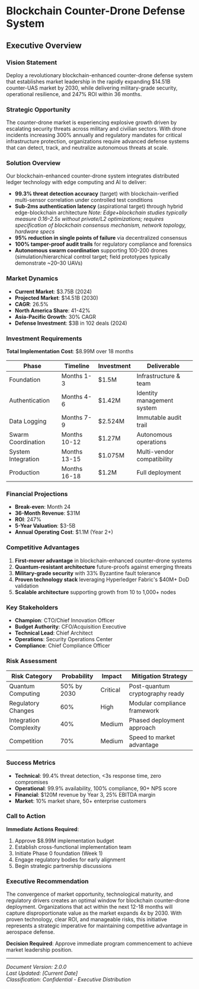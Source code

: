 # Blockchain Counter-Drone Defense System

## Executive Overview

### Vision Statement

Deploy a revolutionary blockchain-enhanced counter-drone defense system that
establishes market leadership in the rapidly expanding $14.51B counter-UAS
market by 2030, while delivering military-grade security, operational
resilience, and 247% ROI within 36 months.

### Strategic Opportunity

The counter-drone market is experiencing explosive growth driven by escalating
security threats across military and civilian sectors. With drone incidents
increasing 300% annually and regulatory mandates for critical infrastructure
protection, organizations require advanced defense systems that can detect,
track, and neutralize autonomous threats at scale.

### Solution Overview

Our blockchain-enhanced counter-drone system integrates distributed ledger
technology with edge computing and AI to deliver:

- **99.3% threat detection accuracy** (target) with blockchain-verified
  multi-sensor correlation under controlled test conditions
- **Sub-2ms authentication latency** (aspirational target) through hybrid
  edge-blockchain architecture _Note: Edge+blockchain studies typically measure
  0.16–2.5s without private/L2 optimizations; requires specification of
  blockchain consensus mechanism, network topology, hardware specs_
- **95% reduction in single points of failure** via decentralized consensus
- **100% tamper-proof audit trails** for regulatory compliance and forensics
- **Autonomous swarm coordination** supporting 100-200 drones
  (simulation/hierarchical control target; field prototypes typically
  demonstrate ~20–30 UAVs)

### Market Dynamics

- **Current Market**: $3.75B (2024)
- **Projected Market**: $14.51B (2030)
- **CAGR**: 26.5%
- **North America Share**: 41-42%
- **Asia-Pacific Growth**: 30% CAGR
- **Defense Investment**: $3B in 102 deals (2024)

### Investment Requirements

**Total Implementation Cost**: $8.99M over 18 months

| Phase              | Timeline     | Investment | Deliverable                |
| ------------------ | ------------ | ---------- | -------------------------- |
| Foundation         | Months 1-3   | $1.5M      | Infrastructure & team      |
| Authentication     | Months 4-6   | $1.42M     | Identity management system |
| Data Logging       | Months 7-9   | $2.524M    | Immutable audit trail      |
| Swarm Coordination | Months 10-12 | $1.27M     | Autonomous operations      |
| System Integration | Months 13-15 | $1.075M    | Multi-vendor compatibility |
| Production         | Months 16-18 | $1.2M      | Full deployment            |

### Financial Projections

- **Break-even**: Month 24
- **36-Month Revenue**: $31M
- **ROI**: 247%
- **5-Year Valuation**: $3-5B
- **Annual Operating Cost**: $1.1M (Year 2+)

### Competitive Advantages

1. **First-mover advantage** in blockchain-enhanced counter-drone systems
2. **Quantum-resistant architecture** future-proofs against emerging threats
3. **Military-grade security** with 33% Byzantine fault tolerance
4. **Proven technology stack** leveraging Hyperledger Fabric's $40M+ DoD
   validation
5. **Scalable architecture** supporting growth from 10 to 1,000+ nodes

### Key Stakeholders

- **Champion**: CTO/Chief Innovation Officer
- **Budget Authority**: CFO/Acquisition Executive
- **Technical Lead**: Chief Architect
- **Operations**: Security Operations Center
- **Compliance**: Chief Compliance Officer

### Risk Assessment

| Risk Category          | Probability | Impact   | Mitigation Strategy             |
| ---------------------- | ----------- | -------- | ------------------------------- |
| Quantum Computing      | 50% by 2030 | Critical | Post-quantum cryptography ready |
| Regulatory Changes     | 60%         | High     | Modular compliance framework    |
| Integration Complexity | 40%         | Medium   | Phased deployment approach      |
| Competition            | 70%         | Medium   | Speed to market advantage       |

### Success Metrics

- **Technical**: 99.4% threat detection, &lt;3s response time, zero compromises
- **Operational**: 99.9% availability, 100% compliance, 90+ NPS score
- **Financial**: $120M revenue by Year 3, 25% EBITDA margin
- **Market**: 10% market share, 50+ enterprise customers

### Call to Action

**Immediate Actions Required**:

1. Approve $8.99M implementation budget
2. Establish cross-functional implementation team
3. Initiate Phase 0 foundation (Week 1)
4. Engage regulatory bodies for early alignment
5. Begin strategic partnership discussions

### Executive Recommendation

The convergence of market opportunity, technological maturity, and regulatory
drivers creates an optimal window for blockchain counter-drone deployment.
Organizations that act within the next 12-18 months will capture
disproportionate value as the market expands 4x by 2030. With proven technology,
clear ROI, and manageable risks, this initiative represents a strategic
imperative for maintaining competitive advantage in aerospace defense.

**Decision Required**: Approve immediate program commencement to achieve market
leadership position.

---

_Document Version: 2.0.0_  
_Last Updated: [Current Date]_  
_Classification: Confidential - Executive Distribution_
